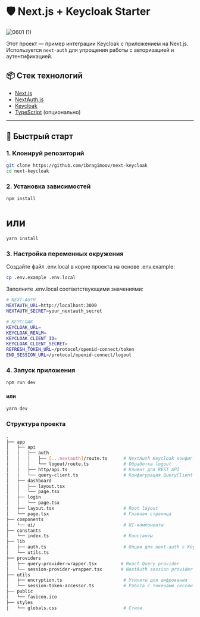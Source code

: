 # 🛡️ Next.js + Keycloak Starter

![0601 (1)](https://github.com/user-attachments/assets/a6ce55e5-117d-4a29-ada7-1ace0fa734b3)

Этот проект — пример интеграции Keycloak с приложением на Next.js. Используется `next-auth` для упрощения работы с авторизацией и аутентификацией.

## 📦 Стек технологий

- [Next.js](https://nextjs.org/)
- [NextAuth.js](https://next-auth.js.org/)
- [Keycloak](https://www.keycloak.org/)
- [TypeScript](https://www.typescriptlang.org/) (опционально)

---

## 🚀 Быстрый старт

### 1. Клонируй репозиторий

```bash
git clone https://github.com/ibragimoov/next-keycloak
cd next-keycloak
```

### 2. Установка зависимостей

```bash
npm install
```

# или

```bash
yarn install
```

### 3. Настройка переменных окружения

Создайте файл .env.local в корне проекта на основе .env.example:

```bash
cp .env.example .env.local
```

Заполните .env.local соответствующими значениями:

```bash
# NEXT-AUTH
NEXTAUTH_URL=http://localhost:3000
NEXTAUTH_SECRET=your_nextauth_secret

# KEYCLOAK
KEYCLOAK_URL=
KEYCLOAK_REALM=
KEYCLOAK_CLIENT_ID=
KEYCLOAK_CLIENT_SECRET=
REFRESH_TOKEN_URL=/protocol/openid-connect/token
END_SESSION_URL=/protocol/openid-connect/logout
```

### 4. Запуск приложения

```bash
npm run dev
```

#### или

```bash
yarn dev
```

### Структура проекта

```bash
.
├── app
│   ├── api
│   │   ├── auth
│   │   │   ├── [...nextauth]/route.ts      # NextAuth Keycloak конфиг
│   │   │   └── logout/route.ts             # Обработка logout
│   │   ├── http/api.ts                     # Клиент для REST API
│   │   └── query-client.ts                 # Конфигурация QueryClient
│   ├── dashboard
│   │   ├── layout.tsx
│   │   └── page.tsx
│   ├── login
│   │   └── page.tsx
│   ├── layout.tsx                          # Root layout
│   └── page.tsx                            # Главная страница
├── components
│   └── ui/                                 # UI-компоненты
├── constants
│   └── index.ts                            # Константы
├── lib
│   ├── auth.ts                             # Опции для next-auth с Keycloak
│   └── utils.ts
├── providers
│   ├── query-provider-wrapper.tsx         # React Query provider
│   └── session-provider-wrapper.tsx       # NextAuth session provider
├── utils
│   ├── encryption.ts                       # Утилиты для шифрования
│   └── session-token-accessor.ts           # Работа с токенами сессии
├── public
│   └── favicon.ico
├── styles
│   └── globals.css                         # Стили
```
